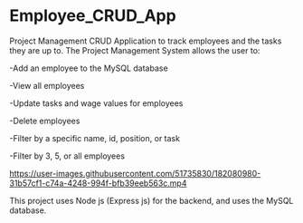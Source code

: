 # Employee_CRUD_App

Project Management CRUD Application to track employees and the tasks they are up to.
The Project Management System allows the user to:

-Add an employee to the MySQL database

-View all employees

-Update tasks and wage values for employees

-Delete employees

-Filter by a specific name, id, position, or task

-Filter by 3, 5, or all employees

https://user-images.githubusercontent.com/51735830/182080980-31b57cf1-c74a-4248-994f-bfb39eeb563c.mp4

This project uses Node js (Express js) for the backend, and uses the MySQL database. 
